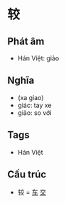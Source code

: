 # 较

## Phát âm
* Hán Việt: giảo

## Nghĩa
* (xa giao)
* giác: tay xe
* giảo: so với

## Tags
* Hán Việt

## Cấu trúc
* 较 = [车](车.md) [交](交.md)

<script>window.HANZI_FIELD='较';</script>